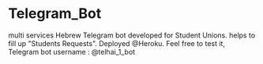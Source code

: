 # Telegram_Bot
multi services Hebrew Telegram bot developed for Student Unions.
helps to fill up "Students Requests".
Deployed @Heroku.
Feel free to test it, Telegram bot username : @telhai_1_bot
